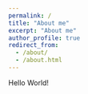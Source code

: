 ```yaml
---
permalink: /
title: "About me"
excerpt: "About me"
author_profile: true
redirect_from: 
  - /about/
  - /about.html
---
```


Hello World!